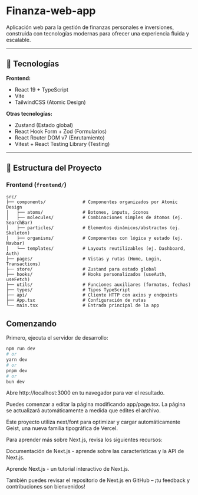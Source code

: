# Finanza-web-app
Aplicación web para la gestión de finanzas personales e inversiones, construida con tecnologías modernas para ofrecer una experiencia fluida y escalable.

---

## 🚀 Tecnologías

**Frontend:**
- React 19 + TypeScript
- Vite
- TailwindCSS (Atomic Design)



**Otras tecnologías:**
- Zustand (Estado global)
- React Hook Form + Zod (Formularios)
- React Router DOM v7 (Enrutamiento)
- Vitest + React Testing Library (Testing)

---

## 🧱 Estructura del Proyecto

### Frontend (`frontend/`)

```plaintext
src/
├── components/              # Componentes organizados por Atomic Design
│   ├── atoms/               # Botones, inputs, íconos
│   ├── molecules/           # Combinaciones simples de átomos (ej. SearchBar)
│   ├── particles/           # Elementos dinámicos/abstractos (ej. Skeleton)
│   ├── organisms/           # Componentes con lógica y estado (ej. Navbar)
│   └── templates/           # Layouts reutilizables (ej. Dashboard, Auth)
├── pages/                   # Vistas y rutas (Home, Login, Transactions)
├── store/                   # Zustand para estado global
├── hooks/                   # Hooks personalizados (useAuth, useFetch)
├── utils/                   # Funciones auxiliares (formatos, fechas)
├── types/                   # Tipos TypeScript
├── api/                     # Cliente HTTP con axios y endpoints
├── App.tsx                  # Configuración de rutas
└── main.tsx                 # Entrada principal de la app
```

## Comenzando

Primero, ejecuta el servidor de desarrollo:

```bash
npm run dev
# or
yarn dev
# or
pnpm dev
# or
bun dev
```

Abre http://localhost:3000 en tu navegador para ver el resultado.

Puedes comenzar a editar la página modificando app/page.tsx. La página se actualizará automáticamente a medida que edites el archivo.

Este proyecto utiliza next/font para optimizar y cargar automáticamente Geist, una nueva familia tipográfica de Vercel.

Para aprender más sobre Next.js, revisa los siguientes recursos:

Documentación de Next.js - aprende sobre las características y la API de Next.js.

Aprende Next.js - un tutorial interactivo de Next.js.

También puedes revisar el repositorio de Next.js en GitHub – ¡tu feedback y contribuciones son bienvenidos!
